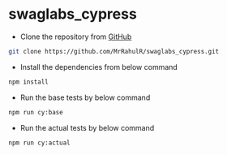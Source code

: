 # swaglabs_cypress

- Clone the repository from [GitHub](https://github.com/MrRahulR/swaglabs_cypress)

```bash
git clone https://github.com/MrRahulR/swaglabs_cypress.git
```

- Install the dependencies from below command

```bash
npm install
```

- Run the base tests by below command

```bash
npm run cy:base
```

- Run the actual tests by below command

```bash
npm run cy:actual
```
